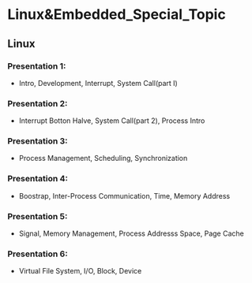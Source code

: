# Linux&Embedded_Special_Topic
## Linux 
  ### Presentation 1:
   * Intro, Development, Interrupt, System Call(part I)
  ### Presentation 2:
   * Interrupt Botton Halve, System Call(part 2), Process Intro
  ### Presentation 3:
   * Process Management, Scheduling, Synchronization
  ### Presentation 4:
   * Boostrap, Inter-Process Communication, Time, Memory Address
  ### Presentation 5:
   * Signal, Memory Management, Process Addresss Space, Page Cache
  ### Presentation 6:
   * Virtual File System, I/O, Block, Device

